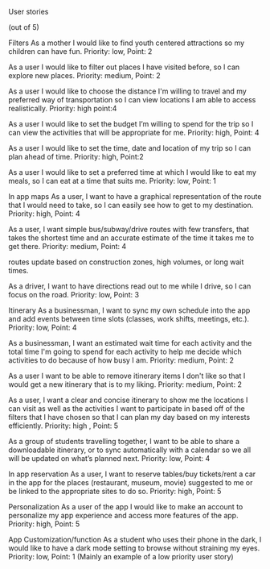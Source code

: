 
User stories

(out of 5)


Filters
As a mother I would like to find youth centered attractions so my children can have fun.
Priority: low, Point: 2

As a user I would like to filter out places I have visited before, so I can explore new places. 
Priority: medium, Point: 2

As a user I would like to choose the distance I'm willing to travel and my preferred way of transportation so I can view locations I am able to access realistically. 
Priority: high point:4

As a user I would like to set the budget I’m willing to spend for the trip so I can view the activities that will be appropriate for me. 
Priority: high, Point: 4 

As a user I would like to set the time, date and location of my trip so I can plan ahead of time. Priority: high, Point:2

As a user I would like to set a preferred time at which I would like to eat my meals, so I can eat at a time that suits me.
Priority: low, Point: 1

In app maps
As a user, I want to have a graphical representation of the route that I would need to take, so I can easily see how to get to my destination.
Priority: high, Point: 4

As a user, I want simple bus/subway/drive routes with few transfers, that takes the shortest time and an accurate estimate of the time it takes me to get there.
Priority: medium, Point: 4

routes update based on construction zones, high volumes, or long wait times.

As a driver, I want to have directions read out to me while I drive, so I can focus on the road.
Priority: low, Point: 3

Itinerary
As a businessman, I want to sync my own schedule into the app and add events between time slots (classes, work shifts, meetings, etc.).
Priority: low, Point: 4

As a businessman, I want an estimated wait time for each activity and the total time I'm going to spend for each activity to help me decide which activities to do because of how busy I am.
Priority: medium, Point: 2

As a user I want to be able to remove itinerary items I don't like so that I would get a new itinerary that is to my liking. 
Priority: medium, Point: 2

As a user, I want a clear and concise itinerary to show me the locations I can visit as well as the activities I want to participate in based off of the filters that I have chosen so that I can plan my day based on my interests efficiently.
Priority: high , Point: 5

As a group of students travelling together, I want to be able to share a downloadable itinerary, or to sync automatically with a calendar so we all will be updated on what’s planned next.
Priority: low, Point: 4

In app reservation
As a user, I want to reserve tables/buy tickets/rent a car in the app for the places (restaurant, museum, movie) suggested to me or be linked to the appropriate sites to do so.
Priority: high, Point: 5

Personalization
As a user of the app I would like to make an account to personalize my app experience and access more features of the app.
Priority: high, Point: 5

App Customization/function 
As a student who uses their phone in the dark, I would like to have a dark mode setting to browse without straining my eyes.
Priority: low, Point: 1
(Mainly an example of a low priority user story)

